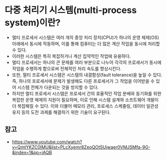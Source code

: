 # 다중 처리기 시스템(multi-process system)이란?
* 멀티 프로세서 시스템은 여러 개의 중앙 처리 장치(CPU)가 하나의 운영 체제(OS) 아래에서 동시에 작동하며, 이를 통해 컴퓨터는 더 많은 계산 작업을 동시에 처리할 수 있다.
* 이러한 시스템은 특히 복잡하거나 계산 집약적인 작업에 유용하다.
* 멀티 프로세서는 하나의 큰 문제를 여러 부분으로 나누어 각각의 프로세서가 동시에 작업을 수행하게 함으로써 전체적인 처리 속도를 향상시킨다.
* 또한, 멀티 프로세서 시스템은 시스템의 내결함성(fault tolerance)을 높일 수 있다. 즉, 하나의 프로세서에 문제가 발생해도 다른 프로세서가 그 작업을 이어받을 수 있어 시스템 전체가 다운되는 것을 방지할 수 있다.
* 하지만 멀티 프로세서 시스템은 프로세서 간의 효율적인 작업 분배와 동기화를 위한 복잡한 운영 체제의 지원이 필요하며, 이로 인해 시스템 설계와 소프트웨어 개발이 더 복잡해질 수 있다. 이와 더불어 메모리 관리, 프로세스 스케줄링, 데이터 일관성 유지 등의 도전 과제를 해결하기 위한 기술이 요구된다.

## 참고
- https://www.youtube.com/watch?v=QmtYKZC0lMU&list=PLcXyemr8ZeoQOtSUjwaer0VMJSMfa-9G-&index=1&pp=iAQB
